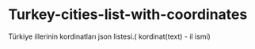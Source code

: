 # Turkey-cities-list-with-coordinates
Türkiye illerinin kordinatları json listesi.( kordinat(text) - il ismi)
